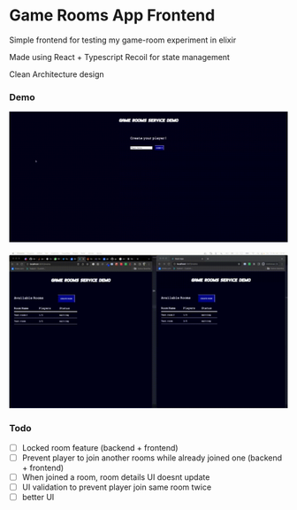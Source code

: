 # Game Rooms App Frontend

Simple frontend for testing my game-room experiment in elixir

Made using React + Typescript
Recoil for state management

Clean Architecture design

### Demo

![](https://github.com/gustavofp/game-rooms-frontend/blob/main/demo1.gif)

![](https://github.com/gustavofp/game-rooms-frontend/blob/main/demo2.gif)

### Todo

- [ ] Locked room feature (backend + frontend)
- [ ] Prevent player to join another rooms while already joined one (backend + frontend)
- [ ] When joined a room, room details UI doesnt update
- [ ] UI validation to prevent player join same room twice
- [ ] better UI
